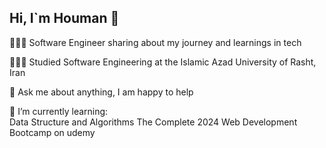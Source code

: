 ## Hi, I`m Houman 👋

👩🏻‍💻 Software Engineer sharing about my journey and learnings in tech <br/>

👩🏻‍🎓 Studied Software Engineering at the Islamic Azad University of Rasht, Iran <br/>

💬 Ask me about anything, I am happy to help <br/>

🌱 I’m currently learning:<br/>
Data Structure and Algorithms <be/>
The Complete 2024 Web Development Bootcamp on udemy

